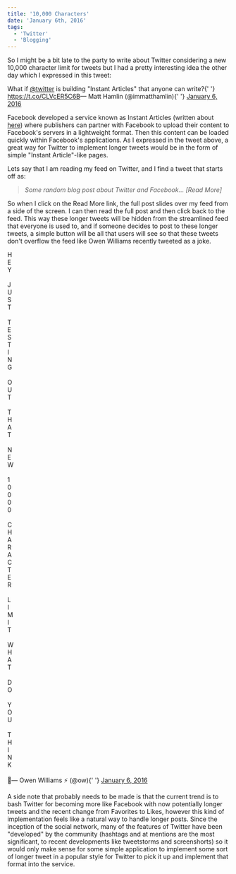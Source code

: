 ```yaml
---
title: '10,000 Characters'
date: 'January 6th, 2016'
tags:
  - 'Twitter'
  - 'Blogging'
---
```


So I might be a bit late to the party to write about Twitter considering a new
10,000 character limit for tweets but I had a pretty interesting idea the other
day which I expressed in this tweet:

<Tweet>
  <p lang="en" dir="ltr">
    What if <a href="https://twitter.com/twitter">@twitter</a> is building
    "Instant Articles" that anyone can write?{' '}
    <a href="https://t.co/CLVcER5C6B">https://t.co/CLVcER5C6B</a>&mdash; Matt
    Hamlin (@immatthamlin){' '}
    <a href="https://twitter.com/immatthamlin/status/684528854694670337">
      January 6, 2016
    </a>
  </p>
</Tweet>

Facebook developed a service known as Instant Articles (written about
[here](http://www.theverge.com/2015/5/13/8595263/facebooks-instant-articles-arrive-to-speed-up-the-news-feed))
where publishers can partner with Facebook to upload their content to Facebook's
servers in a lightweight format. Then this content can be loaded quickly within
Facebook's applications. As I expressed in the tweet above, a great way for
Twitter to implement longer tweets would be in the form of simple "Instant
Article"-like pages.

Lets say that I am reading my feed on Twitter, and I find a tweet that starts
off as:

> _Some random blog post about Twitter and Facebook... [Read More]_

So when I click on the Read More link, the full post slides over my feed from a
side of the screen. I can then read the full post and then click back to the
feed. This way these longer tweets will be hidden from the streamlined feed that
everyone is used to, and if someone decides to post to these longer tweets, a
simple button will be all that users will see so that these tweets don't
overflow the feed like Owen Williams recently tweeted as a joke.

<Tweet>
  <p lang="en" dir="ltr">
    H <br />E<br />Y<br />
    <br />J<br />U<br />S<br />T<br />
    <br />T<br />E<br />S<br />T<br />I<br />N<br />G<br />
    <br />O<br />U<br />T<br />
    <br />T<br />H<br />A<br />T<br />
    <br />N<br />E<br />W<br />
    <br />1<br />0<br />0<br />0<br />0<br />
    <br />C<br />H<br />A<br />R<br />A<br />C<br />T<br />E<br />R<br />
    <br />L<br />I<br />M<br />I<br />T<br />
    <br />W<br />H<br />A<br />T<br />
    <br />D<br />O<br />
    <br />Y<br />O<br />U<br />
    <br />T<br />H<br />I<br />N<br />K<br />
    <br />
    💁&mdash; Owen Williams ⚡️ (@ow){' '}
    <a href="https://twitter.com/ow/status/684528705561989121">
      January 6, 2016
    </a>
  </p>
</Tweet>

A side note that probably needs to be made is that the current trend is to bash
Twitter for becoming more like Facebook with now potentially longer tweets and
the recent change from Favorites to Likes, however this kind of implementation
feels like a natural way to handle longer posts. Since the inception of the
social network, many of the features of Twitter have been "developed" by the
community (hashtags and at mentions are the most significant, to recent
developments like tweetstorms and screenshorts) so it would only make sense for
some simple application to implement some sort of longer tweet in a popular
style for Twitter to pick it up and implement that format into the service.
